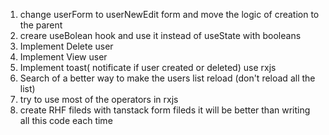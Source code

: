 1. change userForm to userNewEdit form and move the logic of creation to the parent
2. creare useBolean hook and use it instead of useState with booleans
3. Implement Delete user
4. Implement View user
5. Implement toast( notificate if user created or deleted) use rxjs
6. Search of a better way to make the users list reload (don't reload all the list)
7. try to use most of the operators in rxjs
8. create RHF fileds with tanstack form fileds it will be better than writing all this code each time
